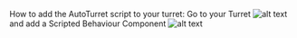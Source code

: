 How to add the AutoTurret script to your turret: Go to your Turret ![alt text](https://i.imgur.com/w20ZQFD.png) 
and add a Scripted Behaviour Component ![alt text](https://i.imgur.com/JRQIQWP.png) 


